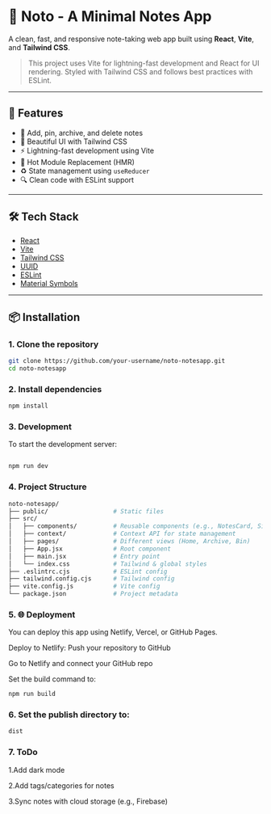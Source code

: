 # 📝 Noto - A Minimal Notes App

A clean, fast, and responsive note-taking web app built using **React**, **Vite**, and **Tailwind CSS**.

> This project uses Vite for lightning-fast development and React for UI rendering. Styled with Tailwind CSS and follows best practices with ESLint.

---

## 🚀 Features

- 🧠 Add, pin, archive, and delete notes  
- 🎨 Beautiful UI with Tailwind CSS  
- ⚡ Lightning-fast development using Vite  
- 🔁 Hot Module Replacement (HMR)  
- ♻️ State management using `useReducer`  
- 🔍 Clean code with ESLint support  

---

## 🛠️ Tech Stack

- [React](https://reactjs.org/)  
- [Vite](https://vitejs.dev/)  
- [Tailwind CSS](https://tailwindcss.com/)  
- [UUID](https://www.npmjs.com/package/uuid)  
- [ESLint](https://eslint.org/)  
- [Material Symbols](https://fonts.google.com/icons)  

---

## 📦 Installation

### 1. Clone the repository

```bash
git clone https://github.com/your-username/noto-notesapp.git
cd noto-notesapp

```

### 2.  Install dependencies

```bash
npm install
```
### 3. Development 

 To start the development server:
```bash

npm run dev
```
### 4.  Project Structure

```bash
noto-notesapp/
├── public/                  # Static files
├── src/
│   ├── components/          # Reusable components (e.g., NotesCard, Sidebar)
│   ├── context/             # Context API for state management
│   ├── pages/               # Different views (Home, Archive, Bin)
│   ├── App.jsx              # Root component
│   ├── main.jsx             # Entry point
│   └── index.css            # Tailwind & global styles
├── .eslintrc.cjs            # ESLint config
├── tailwind.config.cjs      # Tailwind config
├── vite.config.js           # Vite config
└── package.json             # Project metadata

```
### 5. 🌐 Deployment
You can deploy this app using Netlify, Vercel, or GitHub Pages.

Deploy to Netlify:
Push your repository to GitHub

Go to Netlify and connect your GitHub repo

Set the build command to:

```bash
npm run build
```
### 6. Set the publish directory to:
```bash
dist
```
### 7. ToDo
 1.Add dark mode

 2.Add tags/categories for notes

 3.Sync notes with cloud storage (e.g., Firebase)
